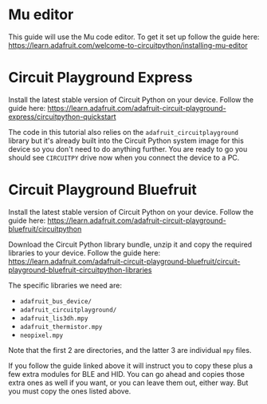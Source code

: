 # Mu editor
This guide will use the Mu code editor. To get it set up follow the guide here: https://learn.adafruit.com/welcome-to-circuitpython/installing-mu-editor

# Circuit Playground Express
Install the latest stable version of Circuit Python on your device. Follow the guide here: https://learn.adafruit.com/adafruit-circuit-playground-express/circuitpython-quickstart

The code in this tutorial also relies on the `adafruit_circuitplayground` library but it's already built into the Circuit Python system image for this device so you don't need to do anything further. You are ready to go you should see `CIRCUITPY` drive now when you connect the device to a PC.

# Circuit Playground Bluefruit
Install the latest stable version of Circuit Python on your device. Follow the guide here: https://learn.adafruit.com/adafruit-circuit-playground-bluefruit/circuitpython


Download the Circuit Python library bundle, unzip it and copy the required libraries to your device. Follow the guide here: https://learn.adafruit.com/adafruit-circuit-playground-bluefruit/circuit-playground-bluefruit-circuitpython-libraries

The specific libraries we need are:
- `adafruit_bus_device/`
- `adafruit_circuitplayground/`
- `adafruit_lis3dh.mpy`
- `adafruit_thermistor.mpy`
- `neopixel.mpy`

Note that the first 2 are directories, and the latter 3 are individual `mpy` files. 

If you follow the guide linked above it will instruct you to copy these plus a few extra modules for BLE and HID. You can go ahead and copies those extra ones as well if you want, or you can leave them out, either way. But you must copy the ones listed above.